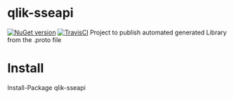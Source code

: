 # qlik-sseapi
[![NuGet version](https://badge.fury.io/nu/qlik-sse.svg)](https://www.nuget.org/packages/qlik-sseapi/)
[![TravisCI](https://travis-ci.com/q2g/qlik-sseapi.svg?branch=master)](https://travis-ci.org/q2g/qlik-sseapi)
Project to publish automated generated Library from the .proto file

# Install 

Install-Package qlik-sseapi
